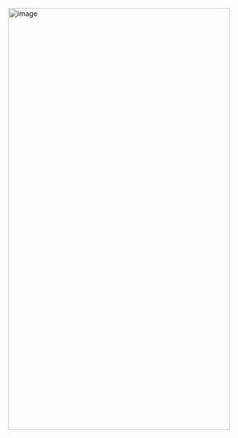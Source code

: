 <img width="444" height="843" alt="image" src="https://github.com/user-attachments/assets/ef8a1ff0-4917-4f43-b9e7-147cb0d49a74" />

